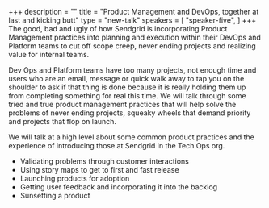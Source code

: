 +++
description = ""
title = "Product Management and DevOps, together at last and kicking butt"
type = "new-talk"
speakers = [
        "speaker-five",
]
+++
The good, bad and ugly of how Sendgrid is incorporating Product Management practices into planning and execution within their DevOps and Platform teams to cut off scope creep, never ending projects and realizing value for internal teams.

Dev Ops and Platform teams have too many projects, not enough time and users who are an email, message or quick walk away to tap you on the shoulder to ask if that thing is done because it is really holding them up from completing something for real this time. We will talk through some tried and true product management practices that will help solve the problems of never ending projects, squeaky wheels that demand priority and projects that flop on launch.

We will talk at a high level about some common product practices and the experience of introducing those at Sendgrid in the Tech Ops org.

* Validating problems through customer interactions
* Using story maps to get to first and fast release
* Launching products for adoption
* Getting user feedback and incorporating it into the backlog
* Sunsetting a product